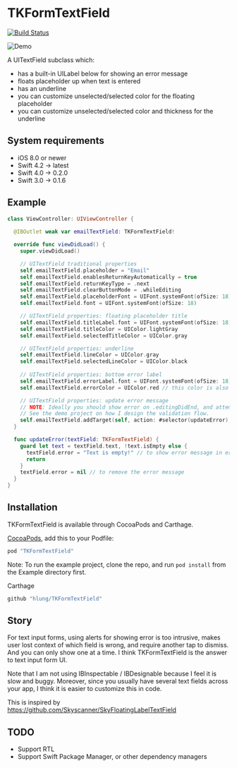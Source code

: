 # TKFormTextField

[![Build Status](https://travis-ci.org/hlung/TKFormTextField.svg?branch=master)](https://travis-ci.org/hlung/TKFormTextField)

![Demo](/README/demo.gif)

A UITextField subclass which:
- has a built-in UILabel below for showing an error message
- floats placeholder up when text is entered
- has an underline
- you can customize unselected/selected color for the floating placeholder
- you can customize unselected/selected color and thickness for the underline

## System requirements

- iOS 8.0 or newer
- Swift 4.2 -> latest
- Swift 4.0 -> 0.2.0
- Swift 3.0 -> 0.1.6

## Example

```swift
class ViewController: UIViewController {
  
  @IBOutlet weak var emailTextField: TKFormTextField!

  override func viewDidLoad() {
    super.viewDidLoad()

    // UITextField traditional properties
    self.emailTextField.placeholder = "Email"
    self.emailTextField.enablesReturnKeyAutomatically = true
    self.emailTextField.returnKeyType = .next
    self.emailTextField.clearButtonMode = .whileEditing
    self.emailTextField.placeholderFont = UIFont.systemFont(ofSize: 18)
    self.emailTextField.font = UIFont.systemFont(ofSize: 18)

    // UITextField properties: floating placeholder title
    self.emailTextField.titleLabel.font = UIFont.systemFont(ofSize: 18)
    self.emailTextField.titleColor = UIColor.lightGray
    self.emailTextField.selectedTitleColor = UIColor.gray

    // UITextField properties: underline
    self.emailTextField.lineColor = UIColor.gray
    self.emailTextField.selectedLineColor = UIColor.black
    
    // UITextField properties: bottom error label
    self.emailTextField.errorLabel.font = UIFont.systemFont(ofSize: 18)
    self.emailTextField.errorColor = UIColor.red // this color is also used for the underline on error state

    // UITextField properties: update error message
    // NOTE: Ideally you should show error on .editingDidEnd, and attempt to hide it on .editingChanged.
    // See the demo project on how I design the validation flow.
    self.emailTextField.addTarget(self, action: #selector(updateError), for: .editingChanged)
  }

  func updateError(textField: TKFormTextField) {
    guard let text = textField.text, !text.isEmpty else {
      textField.error = "Text is empty!" // to show error message in errorLabel
      return
    }
    textField.error = nil // to remove the error message
  }
}
```

## Installation

TKFormTextField is available through CocoaPods and Carthage.

[CocoaPods](http://cocoapods.org), add this to your Podfile:
```ruby
pod "TKFormTextField"
```
Note: To run the example project, clone the repo, and run `pod install` from the Example directory first.

Carthage
```ruby
github "hlung/TKFormTextField"
```

## Story

For text input forms, using alerts for showing error is too intrusive, makes user lost context of which field is wrong, and require another tap to dismiss. And you can only show one at a time. I think TKFormTextField is the answer to text input form UI.

Note that I am not using IBInspectable / IBDesignable because I feel it is slow and buggy. Moreover, since you usually have several text fields across your app, I think it is easier to customize this in code.

This is inspired by https://github.com/Skyscanner/SkyFloatingLabelTextField

## TODO

- Support RTL
- Support Swift Package Manager, or other dependency managers

